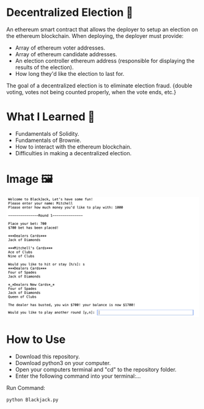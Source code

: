 # Decentralized Election :bust_in_silhouette:

An ethereum smart contract that allows the deployer to setup an election on the ethereum blockchain. When deploying, the deployer must provide:

* Array of ethereum voter addresses.
* Array of ethereum candidate addresses.
* An election controller ethereum address (responsible for displaying the results of the election).
* How long they'd like the election to last for.

The goal of a decentralized election is to eliminate election fraud. {double voting, votes not being counted properly, when the vote ends, etc.}

# What I Learned :notebook:

* Fundamentals of Solidity.
* Fundamentals of Brownie.
* How to interact with the ethereum blockchain.
* Difficulties in making a decentralized election.

# Image :framed_picture:

![hi](https://github.com/MED-1996/Blackjack/blob/main/Blackjack_Gameplay.png)

# How to Use

* Download this repository.
* Download python3 on your computer.
* Open your computers terminal and "cd" to the repository folder.
* Enter the following command into your terminal:...

Run Command:

	python Blackjack.py